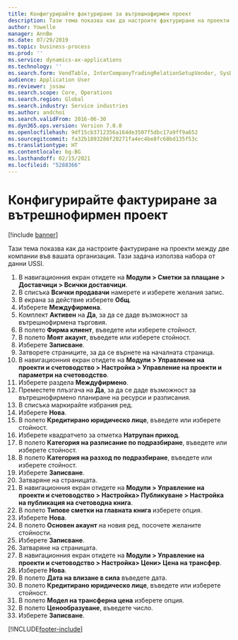 ```yaml
---
title: Конфигурирайте фактуриране за вътрешнофирмен проект
description: Тази тема показва как да настроите фактуриране на проекти между две компании във вашата организация.
author: Yowelle
manager: AnnBe
ms.date: 07/29/2019
ms.topic: business-process
ms.prod: ''
ms.service: dynamics-ax-applications
ms.technology: ''
ms.search.form: VendTable, InterCompanyTradingRelationSetupVendor, SysDataAreaSelectLookup, ProjParameters, ProjPosting, ProjTransferPrice
audience: Application User
ms.reviewer: josaw
ms.search.scope: Core, Operations
ms.search.region: Global
ms.search.industry: Service industries
ms.author: andchoi
ms.search.validFrom: 2016-06-30
ms.dyn365.ops.version: Version 7.0.0
ms.openlocfilehash: 9df15cb3712356a164de3507f5dbc17a9ff9a652
ms.sourcegitcommit: fa32b1893286f20271fa4ec4be8fc68bd135f53c
ms.translationtype: HT
ms.contentlocale: bg-BG
ms.lasthandoff: 02/15/2021
ms.locfileid: "5288366"
---
```

# <a name="configure-intercompany-project-invoicing"></a>Конфигурирайте фактуриране за вътрешнофирмен проект

[!include [banner](../../includes/banner.md)]

Тази тема показва как да настроите фактуриране на проекти между две компании във вашата организация. Тази задача използва набора от данни USSI.

1. В навигационния екран отидете на **Модули > Сметки за плащане > Доставчици > Всички доставчици**.
2. В списъка **Всички продавачи** намерете и изберете желания запис.
3. В екрана за действие изберете **Общ**.
4. Изберете **Междуфирмена**.
5. Комплект **Активен** на **Да**, за да се даде възможност за вътрешнофирмена търговия.
6. В полето **Фирма клиент**, въведете или изберете стойност.
7. В полето **Моят акаунт**, въведете или изберете стойност.
8. Изберете **Записване**.
9. Затворете страниците, за да се върнете на началната страница.
10. В навигационния екран отидете на **Модули > Управление на проекти и счетоводство > Настройка > Управление на проекти и параметри на счетоводство**.
11. Изберете раздела **Междуфирмено**.
12. Преместете плъзгача на **Да**, за да се даде възможност за вътрешнофирмено планиране на ресурси и разписания.
13. В списъка маркирайте избрания ред.
14. Изберете **Нова**.
15. В полето **Кредитирано юридическо лице**, въведете или изберете стойност.
16. Изберете квадратчето за отметка **Натрупан приход**.
17. В полето **Категория на разписание по подразбиране**, въведете или изберете стойност.
18. В полето **Категория на разход по подразбиране**, въведете или изберете стойност.
19. Изберете **Записване**.
20. Затваряне на страницата.
21. В навигационния екран отидете на **Модули > Управление на проекти и счетоводство > Настройка> Публикуване > Настройка на публикация на счетоводна книга**.
22. В полето **Типове сметки на главната книга** изберете опция.
23. Изберете **Нова**.
24. В полето **Основен акаунт** на новия ред, посочете желаните стойности.
25. Изберете **Записване**.
26. Затваряне на страницата.
27. В навигационния екран отидете на **Модули > Управление на проекти и счетоводство > Настройка> Цени> Цена на трансфер**.
28. Изберете **Нова**.
29. В полето **Дата на влизане в сила** въведете дата.
30. В полето **Кредитирано юридическо лице**, въведете или изберете стойност.
31. В полето **Модел на трансферна цена** изберете опция.
32. В полето **Ценообразуване**, въведете число.
33. Изберете **Записване**.



[!INCLUDE[footer-include](../../includes/footer-banner.md)]
